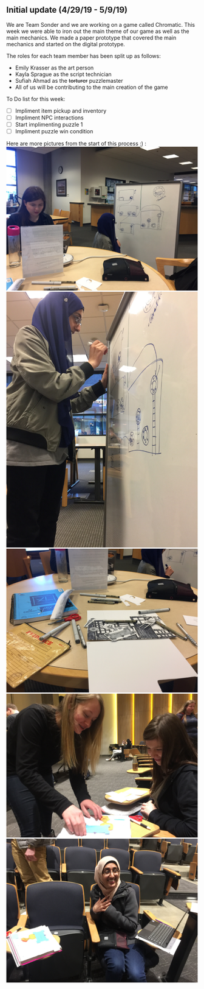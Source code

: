 ## Initial update (4/29/19 - 5/9/19)
We are Team Sonder and we are working on a game called Chromatic.
This week we were able to iron out the main theme of our game as well as the main mechanics. We made a paper prototype that covered the main mechanics and started on the digital prototype.

The roles for each team member has been split up as follows:
* Emily Krasser as the art person
* Kayla Sprague as the script technician
* Sufiah Ahmad as the ~~torturer~~ puzzlemaster
* All of us will be contributing to the main creation of the game

To Do list for this week:
- [ ] Impliment item pickup and inventory
- [ ] Impliment NPC interactions
- [ ] Start implimenting puzzle 1
- [ ] Impliment puzzle win condition

Here are more pictures from the start of this process :) :
![alt text](/Images/image0.jpg)
![alt text](/Images/image1.jpg)
![alt text](/Images/image2.jpg)
![alt text](/Images/image3.jpg)
![alt text](/Images/image4.jpg)
